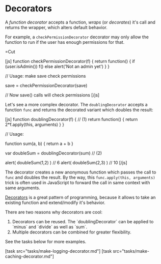 
# Decorators 

A <i>function decorator</i> accepts a function, <i>wraps</i> (or <i>decorates</i>) it's call and returns the wrapper, which alters default behavior.

For example, a `checkPermissionDecorator` decorator may only allow the function to run if the user has enough permissions for that.

=Cut

[js]
function checkPermissionDecorator(f) {
  return function() {
    if (user.isAdmin()) f() 
    else alert('Not an admin yet')
  }
}

// Usage: make save check permissions

save = checkPermissionDecorator(save)

// Now save() calls will check permissions
[/js]

Let's see a more complex decorator. The `doublingDecorator` accepts a function `func` and returns the decorated variant which doubles the result:

[js]
function doublingDecorator(f) {        // (1)
  return function() {
    return 2*f.apply(this, arguments)
  } 
}

// Usage:

function sum(a, b) {
  return a + b
}

var doubleSum = doublingDecorator(sum)          // (2)

alert( doubleSum(1,2) ) // 6
alert( doubleSum(2,3) ) // 10
[/js]

The decorator creates a new anonymous function which passes the call to `func` and doubles the result. By the way, this `func.apply(this, arguments)` trick is often used in JavaScript to forward the call in same context with same arguments.

<a href="http://en.wikipedia.org/wiki/Decorator_pattern">Decorators</a> is a great pattern of programming, because it allows to take an existing function and extend/modify it's behavior. 

There are two reasons why decorators are cool:

<ol>
<li>
Decorators can be reused. The `doublingDecorator` can be applied to `minus` and `divide` as well as `sum`.
</li>
<li>
Multiple decorators can be combined for greater flexibility.
</li>
</ol>

See the tasks below for more examples.

[task src="tasks/make-logging-decorator.md"]
[task src="tasks/make-caching-decorator.md"]

